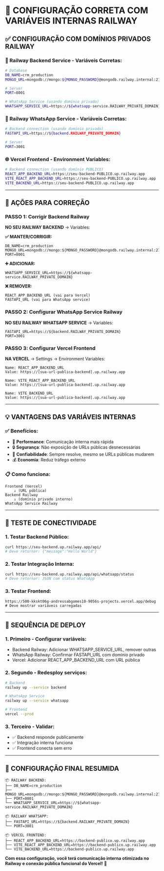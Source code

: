 # 🚀 CONFIGURAÇÃO CORRETA COM VARIÁVEIS INTERNAS RAILWAY

## ✅ CONFIGURAÇÃO COM DOMÍNIOS PRIVADOS RAILWAY

### **🚀 Railway Backend Service - Variáveis Corretas:**

```bash
# Database
DB_NAME=crm_production
MONGO_URL=mongodb://mongo:${MONGO_PASSWORD}@mongodb.railway.internal:27017

# Server
PORT=8001

# WhatsApp Service (usando domínio privado)
WHATSAPP_SERVICE_URL=https://${whatsapp-service.RAILWAY_PRIVATE_DOMAIN}
```

### **🚀 Railway WhatsApp Service - Variáveis Corretas:**

```bash
# Backend connection (usando domínio privado)
FASTAPI_URL=https://${backend.RAILWAY_PRIVATE_DOMAIN}

# Server
PORT=3001
```

### **🌐 Vercel Frontend - Environment Variables:**

```bash
# Backend connection (usando domínio PÚBLICO)
REACT_APP_BACKEND_URL=https://seu-backend-PUBLICO.up.railway.app
VITE_REACT_APP_BACKEND_URL=https://seu-backend-PUBLICO.up.railway.app
VITE_BACKEND_URL=https://seu-backend-PUBLICO.up.railway.app
```

---

## 🔧 AÇÕES PARA CORREÇÃO

### **PASSO 1: Corrigir Backend Railway**

**NO SEU RAILWAY BACKEND** → Variables:

**✅ MANTER/CORRIGIR:**
```
DB_NAME=crm_production
MONGO_URL=mongodb://mongo:${MONGO_PASSWORD}@mongodb.railway.internal:27017
PORT=8001
```

**➕ ADICIONAR:**
```
WHATSAPP_SERVICE_URL=https://${whatsapp-service.RAILWAY_PRIVATE_DOMAIN}
```

**❌ REMOVER:**
```
REACT_APP_BACKEND_URL (vai para Vercel)
FASTAPI_URL (vai para WhatsApp service)
```

### **PASSO 2: Configurar WhatsApp Service Railway**

**NO SEU RAILWAY WHATSAPP SERVICE** → Variables:

```
FASTAPI_URL=https://${backend.RAILWAY_PRIVATE_DOMAIN}
PORT=3001
```

### **PASSO 3: Configurar Vercel Frontend**

**NA VERCEL** → Settings → Environment Variables:

```
Name: REACT_APP_BACKEND_URL
Value: https://[sua-url-publica-backend].up.railway.app

Name: VITE_REACT_APP_BACKEND_URL  
Value: https://[sua-url-publica-backend].up.railway.app

Name: VITE_BACKEND_URL
Value: https://[sua-url-publica-backend].up.railway.app
```

---

## 💡 VANTAGENS DAS VARIÁVEIS INTERNAS

### **✅ Benefícios:**
- 🚀 **Performance**: Comunicação interna mais rápida
- 🔒 **Segurança**: Não exposição de URLs públicas desnecessárias  
- 🎯 **Confiabilidade**: Sempre resolve, mesmo se URLs públicas mudarem
- 💰 **Economia**: Reduz tráfego externo

### **📋 Como funciona:**
```
Frontend (Vercel) 
    ↓ (URL pública)
Backend Railway 
    ↓ (domínio privado interno)
WhatsApp Service Railway
```

---

## 🧪 TESTE DE CONECTIVIDADE

### **1. Testar Backend Público:**
```bash
curl https://seu-backend.up.railway.app/api/
# Deve retornar: {"message":"Hello World"}
```

### **2. Testar Integração Interna:**
```bash
curl https://seu-backend.up.railway.app/api/whatsapp/status
# Deve retornar: JSON com status WhatsApp
```

### **3. Testar Frontend:**
```
https://500-kkskt06g-andressabgomes10-9056s-projects.vercel.app/debug
# Deve mostrar variáveis carregadas
```

---

## 🔄 SEQUÊNCIA DE DEPLOY

### **1. Primeiro - Configurar variáveis:**
- Backend Railway: Adicionar WHATSAPP_SERVICE_URL, remover outras
- WhatsApp Railway: Confirmar FASTAPI_URL com domínio privado
- Vercel: Adicionar REACT_APP_BACKEND_URL com URL pública

### **2. Segundo - Redesploy serviços:**
```bash
# Backend
railway up --service backend

# WhatsApp Service  
railway up --service whatsapp

# Frontend
vercel --prod
```

### **3. Terceiro - Validar:**
- ✅ Backend responde publicamente
- ✅ Integração interna funciona
- ✅ Frontend conecta sem erro

---

## 🎯 CONFIGURAÇÃO FINAL RESUMIDA

```
📦 RAILWAY BACKEND:
├── DB_NAME=crm_production
├── MONGO_URL=mongodb://mongo:${MONGO_PASSWORD}@mongodb.railway.internal:27017  
├── PORT=8001
└── WHATSAPP_SERVICE_URL=https://${whatsapp-service.RAILWAY_PRIVATE_DOMAIN}

📦 RAILWAY WHATSAPP:
├── FASTAPI_URL=https://${backend.RAILWAY_PRIVATE_DOMAIN}
└── PORT=3001

📦 VERCEL FRONTEND:
├── REACT_APP_BACKEND_URL=https://backend-publico.up.railway.app
├── VITE_REACT_APP_BACKEND_URL=https://backend-publico.up.railway.app
└── VITE_BACKEND_URL=https://backend-publico.up.railway.app
```

**Com essa configuração, você terá comunicação interna otimizada no Railway e conexão pública funcional do Vercel!** 🚀